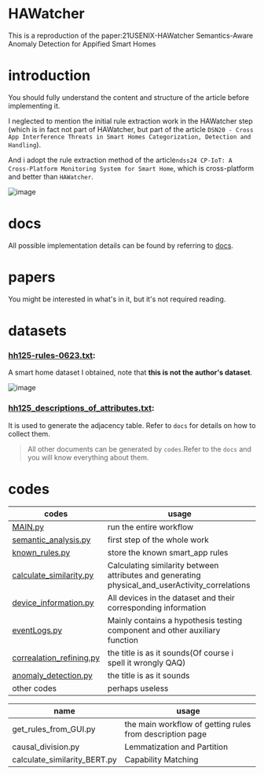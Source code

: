 # HAWatcher

This is a reproduction of the paper:21USENIX-HAWatcher Semantics-Aware Anomaly Detection for Appified Smart Homes

# introduction

You should fully understand the content and structure of the article before implementing it.

I neglected to mention the initial rule extraction work in the HAWatcher step (which is in fact not part of HAWatcher, but part of the article `DSN20 - Cross App Interference Threats in Smart Homes Categorization, Detection and Handling`).

And i adopt the rule extraction method of the article`ndss24 CP-IoT: A Cross-Platform Monitoring System for Smart Home`, which is cross-platform and better than `HAWatcher`.

![image](https://github.com/BaoziDefense/Reproduction-of-HAWatcher/assets/121147777/ef393ff2-cbd5-4bc2-92be-08304186ee42)


# docs

All possible implementation details can be found by referring to  [docs](https://github.com/BaoziDefense/Reproduction-of-HAWatcher/tree/master/docs).

# papers

You might be interested in what's in it, but it's not required reading.

# datasets

### [hh125-rules-0623.txt](https://github.com/BaoziDefense/Reproduction-of-HAWatcher/blob/master/datasets/hh125-rules-0623.txt):

A smart home dataset I obtained, note that **this is not the author's dataset**.

![image](https://github.com/BaoziDefense/Reproduction-of-HAWatcher/assets/121147777/9ece7de7-5b0a-418c-b35f-07513c754e49)



### [hh125_descriptions_of_attributes.txt](https://github.com/BaoziDefense/Reproduction-of-HAWatcher/blob/master/datasets/hh125_descriptions_of_attributes.txt):

It is used to generate the adjacency table. Refer to `docs` for details on how to collect them.

> All other documents can be generated by `codes`.Refer to the `docs` and you will know everything about them.

# codes

| codes                                                        | usage                                                        |
| ------------------------------------------------------------ | ------------------------------------------------------------ |
| [MAIN.py](https://github.com/BaoziDefense/Reproduction-of-HAWatcher/blob/master/codes/MAIN.py) | run the entire workflow                                      |
| [semantic_analysis.py](https://github.com/BaoziDefense/Reproduction-of-HAWatcher/blob/master/codes/semantic_analysis.py) | first step of the whole work                                 |
| [known_rules.py](https://github.com/BaoziDefense/Reproduction-of-HAWatcher/blob/master/codes/known_rules.py) | store the known smart_app rules                              |
| [calculate_similarity.py](https://github.com/BaoziDefense/Reproduction-of-HAWatcher/blob/master/codes/calculate_similarity.py) | Calculating similarity between attributes and generating physical_and_userActivity_correlations |
| [device_information.py](https://github.com/BaoziDefense/Reproduction-of-HAWatcher/blob/master/codes/device_information.py) | All devices in the dataset and their corresponding information |
| [eventLogs.py](https://github.com/BaoziDefense/Reproduction-of-HAWatcher/blob/master/codes/eventLogs.py) | Mainly contains a hypothesis testing component and other auxiliary function |
| [correalation_refining.py](https://github.com/BaoziDefense/Reproduction-of-HAWatcher/blob/master/codes/correalation_refining.py) | the title is as it sounds(Of course i spell it wrongly QAQ)  |
| [anomaly_detection.py](https://github.com/BaoziDefense/Reproduction-of-HAWatcher/blob/master/codes/anomaly_detection.py) | the title is as it sounds                                    |
| other codes                                                  | perhaps useless                                              |


| name                         | usage                                                    |
| ---------------------------- | -------------------------------------------------------- |
| get_rules_from_GUI.py        | the main workflow of getting rules from description page |
| causal_division.py           | Lemmatization and Partition                              |
| calculate_similarity_BERT.py | Capability Matching                                      |


